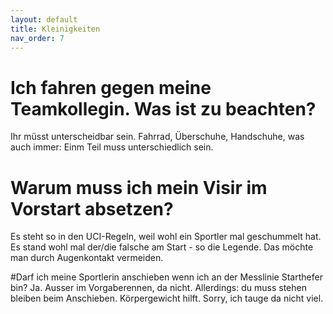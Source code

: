 ```yaml
---
layout: default
title: Kleinigkeiten
nav_order: 7
---
```

# Ich fahren gegen meine Teamkollegin. Was ist zu beachten?
Ihr müsst unterscheidbar sein. Fahrrad, Überschuhe, Handschuhe, was auch immer: Einm Teil muss unterschiedlich sein. 

# Warum muss ich mein Visir im Vorstart absetzen?
Es steht so in den UCI-Regeln, weil wohl ein Sportler mal geschummelt hat. Es stand wohl mal der/die falsche am Start - so die Legende. Das möchte man durch Augenkontakt vermeiden.

#Darf ich meine Sportlerin anschieben wenn ich an der Messlinie Starthefer bin?
Ja. Ausser im Vorgaberennen, da nicht. Allerdings: du muss stehen bleiben beim Anschieben. Körpergewicht hilft. Sorry, ich tauge da nicht viel.
